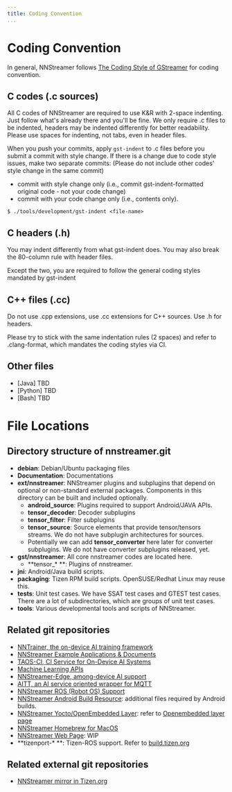 ```yaml
---
title: Coding Convention
...
```


# Coding Convention

In general, NNStreamer follows [The Coding Style of GStreamer](https://gstreamer.freedesktop.org/documentation/frequently-asked-questions/developing.html#what-is-the-coding-style-for-gstreamer-code) for coding convention.

## C codes (.c sources)

All C codes of NNStreamer are required to use K&R with 2-space indenting. Just follow what's already there and you'll be fine. We only require .c files to be indented, headers may be indented differently for better readability. Please use spaces for indenting, not tabs, even in header files.

When you push your commits, apply `gst-indent` to .c files before you submit a commit with style change.
If there is a change due to code style issues, make two separate commits: (Please do not include other codes' style change in the same commit)
- commit with style change only (i.e., commit gst-indent-formatted original code - not your code change)
- commit with your code change only (i.e., contents only).

```
$ ./tools/development/gst-indent <file-name>
```

## C headers (.h)

You may indent differently from what gst-indent does. You may also break the 80-column rule with header files.

Except the two, you are required to follow the general coding styles mandated by gst-indent

## C++ files (.cc)

Do not use .cpp extensions, use .cc extensions for C++ sources. Use .h for headers.

Please try to stick with the same indentation rules (2 spaces) and refer to .clang-format, which mandates the coding styles via CI.

## Other files

- [Java] TBD
- [Python] TBD
- [Bash] TBD


# File Locations

## Directory structure of nnstreamer.git

- **debian**: Debian/Ubuntu packaging files
- **Documentation**: Documentations
- **ext/nnstreamer**: NNStreamer plugins and subplugins that depend on optional or non-standard external packages. Components in this directory can be built and included optionally.
    - **android\_source**: Plugins required to support Android/JAVA APIs.
    - **tensor\_decoder**: Decoder subplugins
    - **tensor\_filter**: Filter subplugins
    - **tensor\_source**: Source elements that provide tensor/tensors streams. We do not have subplugin architectures for sources.
    - Potentially we can add **tensor\_converter** here later for converter subplugins. We do not have converter subplugins released, yet.
- **gst/nnstreamer**: All core nnstreamer codes are located here.
    - **tensor\_\* **: Plugins of nnstreamer.
- **jni**: Android/Java build scripts.
- **packaging**: Tizen RPM build scripts. OpenSUSE/Redhat Linux may reuse this.
- **tests**: Unit test cases. We have SSAT test cases and GTEST test cases. There are a lot of subdirectories, which are groups of unit test cases.
- **tools**: Various developmental tools and scripts of NNStreamer.

## Related git repositories

- [NNTrainer, the on-device AI training framework](https://github.com/nnstreamer/nntrainer)
- [NNStreamer Example Applications \& Documents](https://github.com/nnstreamer/nnstreamer-example)
- [TAOS-CI, CI Service for On-Device AI Systems](https://github.com/nnstreamer/TAOS-CI)
- [Machine Learning APIs](https://github.com/nnstreamer/api)
- [NNStreamer-Edge, among-device AI support](https://github.com/nnstreamer/nnstreamer-edge)
- [AITT, an AI service oriented wrapper for MQTT](https://github.com/nnstreamer/aitt)
- [NNStreamer ROS (Robot OS) Support](https://github.com/nnstreamer/nnstreamer-ros)
- [NNStreamer Android Build Resource](https://github.com/nnstreamer/nnstreamer-android-resource): additional files required by Android builds.
- [NNStreamer Yocto/OpenEmbedded Layer](https://github.com/nnstreamer/meta-neural-network): refer to [Openembedded layer page](https://layers.openembedded.org/layerindex/branch/master/layer/meta-neural-network/)
- [NNStreamer Homebrew for MacOS](https://github.com/nnstreamer/homebrew-neural-network)
- [NNStreamer Web Page](https://github.com/nnstreamer/nnstreamer.github.io): WIP
- **tizenport-\* **: Tizen-ROS support. Refer to [build.tizen.org](https://build.tizen.org/project/show/devel:AIC:Tizen:5.0:nnsuite)



## Related external git repositories

- [NNStreamer mirror in Tizen.org](https://git.tizen.org/cgit/platform/upstream/nnstreamer/)
